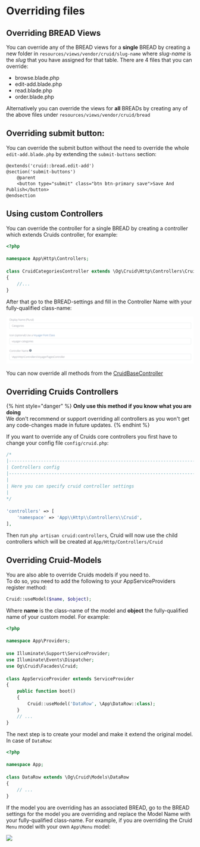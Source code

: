 # Overriding files

## Overriding BREAD Views

You can override any of the BREAD views for a **single** BREAD by creating a new folder in `resources/views/vendor/cruid/slug-name` where _slug-name_ is the _slug_ that you have assigned for that table. There are 4 files that you can override:

* browse.blade.php
* edit-add.blade.php
* read.blade.php
* order.blade.php

Alternatively you can override the views for **all** BREADs by creating any of the above files under `resources/views/vendor/cruid/bread`

## Overriding submit button:
You can override the submit button without the need to override the whole `edit-add.blade.php` by extending the `submit-buttons` section:  
```blade
@extends('cruid::bread.edit-add')
@section('submit-buttons')
    @parent
    <button type="submit" class="btn btn-primary save">Save And Publish</button>
@endsection
```

## Using custom Controllers

You can override the controller for a single BREAD by creating a controller which extends Cruids controller, for example:

```php
<?php

namespace App\Http\Controllers;

class CruidCategoriesController extends \Og\Cruid\Http\Controllers\CruidBaseController
{
    //...
}
```

After that go to the BREAD-settings and fill in the Controller Name with your fully-qualified class-name:

![](../.gitbook/assets/bread_controller.png)

You can now override all methods from the [CruidBaseController](https://github.com/the-control-group/cruid/blob/1.6/src/Http/Controllers/CruidBaseController.php)

## Overriding Cruids Controllers

{% hint style="danger" %}
**Only use this method if you know what you are doing**  
We don't recommend or support overriding all controllers as you won't get any code-changes made in future updates.
{% endhint %}

If you want to override any of Cruids core controllers you first have to change your config file `config/cruid.php`:

```php
/*
|--------------------------------------------------------------------------
| Controllers config
|--------------------------------------------------------------------------
|
| Here you can specify cruid controller settings
|
*/

'controllers' => [
    'namespace' => 'App\\Http\\Controllers\\Cruid',
],
```

Then run `php artisan cruid:controllers`, Cruid will now use the child controllers which will be created at `App/Http/Controllers/Cruid`

## Overriding Cruid-Models

You are also able to override Cruids models if you need to.  
To do so, you need to add the following to your AppServiceProviders register method:

```php
Cruid::useModel($name, $object);
```

Where **name** is the class-name of the model and **object** the fully-qualified name of your custom model. For example:

```php
<?php

namespace App\Providers;

use Illuminate\Support\ServiceProvider;
use Illuminate\Events\Dispatcher;
use Og\Cruid\Facades\Cruid;

class AppServiceProvider extends ServiceProvider
{
    public function boot()
    {
        Cruid::useModel('DataRow', \App\DataRow::class);
    }
    // ...
}
```

The next step is to create your model and make it extend the original model. In case of `DataRow`:

```php
<?php

namespace App;

class DataRow extends \Og\Cruid\Models\DataRow
{
    // ...
}
```

If the model you are overriding has an associated BREAD, go to the BREAD settings for the model you are overriding
and replace the Model Name with your fully-qualified class-name. For example, if you are overriding the Cruid `Menu`
model with your own `App\Menu` model:

![](../.gitbook/assets/bread_override_cruid_models.png)

